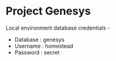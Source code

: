 Project Genesys
==============

Local environment database credentials - 

* Database : genesys
* Username : homestead
* Password : secret